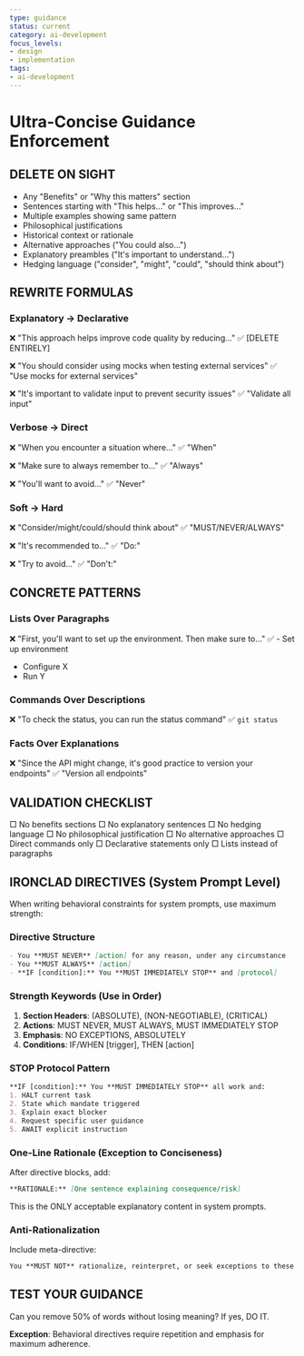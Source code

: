 ```yaml
---
type: guidance
status: current
category: ai-development
focus_levels:
- design
- implementation
tags:
- ai-development
---
```


# Ultra-Concise Guidance Enforcement

## DELETE ON SIGHT
- Any "Benefits" or "Why this matters" section
- Sentences starting with "This helps..." or "This improves..."
- Multiple examples showing same pattern
- Philosophical justifications
- Historical context or rationale
- Alternative approaches ("You could also...")
- Explanatory preambles ("It's important to understand...")
- Hedging language ("consider", "might", "could", "should think about")

## REWRITE FORMULAS

### Explanatory → Declarative
❌ "This approach helps improve code quality by reducing..."
✅ [DELETE ENTIRELY]

❌ "You should consider using mocks when testing external services"
✅ "Use mocks for external services"

❌ "It's important to validate input to prevent security issues"
✅ "Validate all input"

### Verbose → Direct
❌ "When you encounter a situation where..."
✅ "When"

❌ "Make sure to always remember to..."
✅ "Always"

❌ "You'll want to avoid..."
✅ "Never"

### Soft → Hard
❌ "Consider/might/could/should think about"
✅ "MUST/NEVER/ALWAYS"

❌ "It's recommended to..."
✅ "Do:"

❌ "Try to avoid..."
✅ "Don't:"

## CONCRETE PATTERNS

### Lists Over Paragraphs
❌ "First, you'll want to set up the environment. Then make sure to..."
✅ - Set up environment
   - Configure X
   - Run Y

### Commands Over Descriptions
❌ "To check the status, you can run the status command"
✅ `git status`

### Facts Over Explanations
❌ "Since the API might change, it's good practice to version your endpoints"
✅ "Version all endpoints"

## VALIDATION CHECKLIST
□ No benefits sections
□ No explanatory sentences
□ No hedging language
□ No philosophical justification
□ No alternative approaches
□ Direct commands only
□ Declarative statements only
□ Lists instead of paragraphs

## IRONCLAD DIRECTIVES (System Prompt Level)

When writing behavioral constraints for system prompts, use maximum strength:

### Directive Structure
```markdown
- You **MUST NEVER** [action] for any reason, under any circumstance
- You **MUST ALWAYS** [action]
- **IF [condition]:** You **MUST IMMEDIATELY STOP** and [protocol]
```

### Strength Keywords (Use in Order)
1. **Section Headers**: (ABSOLUTE), (NON-NEGOTIABLE), (CRITICAL)
2. **Actions**: MUST NEVER, MUST ALWAYS, MUST IMMEDIATELY STOP
3. **Emphasis**: NO EXCEPTIONS, ABSOLUTELY
4. **Conditions**: IF/WHEN [trigger], THEN [action]

### STOP Protocol Pattern
```markdown
**IF [condition]:** You **MUST IMMEDIATELY STOP** all work and:
1. HALT current task
2. State which mandate triggered
3. Explain exact blocker
4. Request specific user guidance
5. AWAIT explicit instruction
```

### One-Line Rationale (Exception to Conciseness)
After directive blocks, add:
```markdown
**RATIONALE:** [One sentence explaining consequence/risk]
```

This is the ONLY acceptable explanatory content in system prompts.

### Anti-Rationalization
Include meta-directive:
```markdown
You **MUST NOT** rationalize, reinterpret, or seek exceptions to these mandates.
```

## TEST YOUR GUIDANCE
Can you remove 50% of words without losing meaning? If yes, DO IT.

**Exception**: Behavioral directives require repetition and emphasis for maximum adherence.